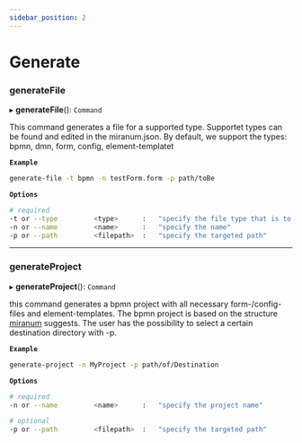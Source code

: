 ```yaml
---
sidebar_position: 2
---
```


# Generate

### generateFile

▸ **generateFile**(): `Command`

This command generates a file for a supported type.
Supportet types can be found and edited in the miranum.json.
By default, we support the types: bpmn, dmn, form, config, element-templatet

**`Example`**

``` bash
generate-file -t bpmn -n testForm.form -p path/toBe
```

**`Options`**

``` bash
# required
-t or --type         <type>      :   "specify the file type that is to be generated"
-n or --name         <name>      :   "specify the name"
-p or --path         <filepath>  :   "specify the targeted path"
```

___

### generateProject

▸ **generateProject**(): `Command`

this command generates a bpmn project with all necessary form-/config-files and element-templates.
The bpmn project is based on the structure [miranum](https://github.com/FlowSquad/miranum-ide/tree/main/resources/templates/project-template) suggests.
The user has the possibility to select a certain destination directory with -p.

**`Example`**

``` bash
generate-project -n MyProject -p path/of/Destination
```

**`Options`**

``` bash
# required
-n or --name         <name>      :   "specify the project name"

# optional
-p or --path         <filepath>  :   "specify the targeted path"
```
